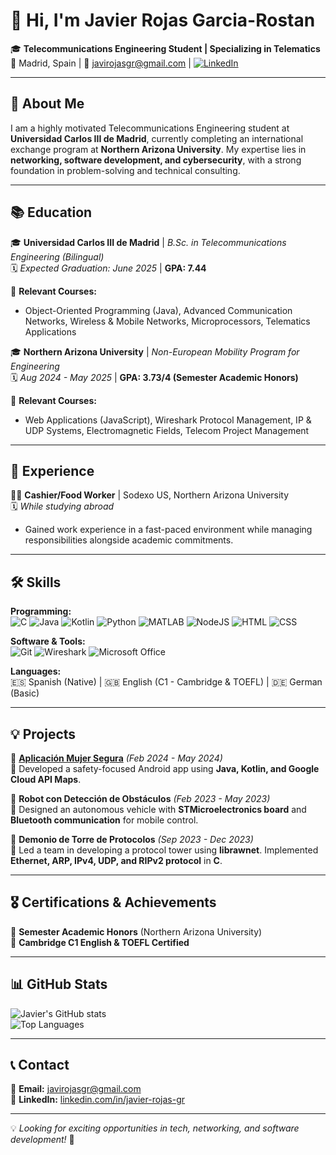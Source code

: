 # 👋 Hi, I'm Javier Rojas Garcia-Rostan

🎓 **Telecommunications Engineering Student | Specializing in Telematics**  
📍 Madrid, Spain | 📧 javirojasgr@gmail.com | [![LinkedIn](https://img.shields.io/badge/LinkedIn-JavierRojas-blue?style=flat&logo=linkedin)](https://www.linkedin.com/in/javier-rojas-gr/)  

---

## 🚀 About Me  
I am a highly motivated Telecommunications Engineering student at **Universidad Carlos III de Madrid**, currently completing an international exchange program at **Northern Arizona University**. My expertise lies in **networking, software development, and cybersecurity**, with a strong foundation in problem-solving and technical consulting.

---

## 📚 Education  
🎓 **Universidad Carlos III de Madrid** | *B.Sc. in Telecommunications Engineering (Bilingual)*  
🗓 *Expected Graduation: June 2025* | **GPA: 7.44**  

📌 **Relevant Courses:**  
- Object-Oriented Programming (Java), Advanced Communication Networks, Wireless & Mobile Networks, Microprocessors, Telematics Applications  

🎓 **Northern Arizona University** | *Non-European Mobility Program for Engineering*  
🗓 *Aug 2024 - May 2025* | **GPA: 3.73/4 (Semester Academic Honors)**  

📌 **Relevant Courses:**  
- Web Applications (JavaScript), Wireshark Protocol Management, IP & UDP Systems, Electromagnetic Fields, Telecom Project Management  

---

## 💼 Experience  
👨‍🍳 **Cashier/Food Worker** | Sodexo US, Northern Arizona University  
🗓 *While studying abroad*  
- Gained work experience in a fast-paced environment while managing responsibilities alongside academic commitments.  

---

## 🛠 Skills  

**Programming:**  
![C](https://img.shields.io/badge/C-00599C?style=flat&logo=c&logoColor=white)
![Java](https://img.shields.io/badge/Java-ED8B00?style=flat&logo=java&logoColor=white)
![Kotlin](https://img.shields.io/badge/Kotlin-0095D5?style=flat&logo=kotlin&logoColor=white)
![Python](https://img.shields.io/badge/Python-3776AB?style=flat&logo=python&logoColor=white)
![MATLAB](https://img.shields.io/badge/MATLAB-0076A8?style=flat&logo=mathworks&logoColor=white)
![NodeJS](https://img.shields.io/badge/Node.js-43853D?style=flat&logo=node.js&logoColor=white)
![HTML](https://img.shields.io/badge/HTML-E34F26?style=flat&logo=html5&logoColor=white)
![CSS](https://img.shields.io/badge/CSS-1572B6?style=flat&logo=css3&logoColor=white)

**Software & Tools:**  
![Git](https://img.shields.io/badge/Git-F05032?style=flat&logo=git&logoColor=white)
![Wireshark](https://img.shields.io/badge/Wireshark-1679A7?style=flat&logo=wireshark&logoColor=white)
![Microsoft Office](https://img.shields.io/badge/Microsoft_Office-D83B01?style=flat&logo=microsoft-office&logoColor=white)
  
**Languages:**  
🇪🇸 Spanish (Native) | 🇬🇧 English (C1 - Cambridge & TOEFL) | 🇩🇪 German (Basic)  

---

## 💡 Projects  

🔹 **[Aplicación Mujer Segura](https://www.linkedin.com/in/javier-rojas-gr/details/projects/)** *(Feb 2024 - May 2024)*  
📌 Developed a safety-focused Android app using **Java, Kotlin, and Google Cloud API Maps**.  

🔹 **Robot con Detección de Obstáculos** *(Feb 2023 - May 2023)*  
📌 Designed an autonomous vehicle with **STMicroelectronics board** and **Bluetooth communication** for mobile control.  

🔹 **Demonio de Torre de Protocolos** *(Sep 2023 - Dec 2023)*  
📌 Led a team in developing a protocol tower using **librawnet**. Implemented **Ethernet, ARP, IPv4, UDP, and RIPv2 protocol** in **C**.  

---

## 🎖 Certifications & Achievements  
🏅 **Semester Academic Honors** (Northern Arizona University)  
🏅 **Cambridge C1 English & TOEFL Certified**  

---

## 📊 GitHub Stats  

![Javier's GitHub stats](https://github-readme-stats.vercel.app/api?username=JaviRojasGR&show_icons=true&theme=tokyonight)  
![Top Languages](https://github-readme-stats.vercel.app/api/top-langs/?username=JaviRojasGR&layout=compact&theme=tokyonight)  

---

## 📞 Contact  
📧 **Email:** javirojasgr@gmail.com  
🔗 **LinkedIn:** [linkedin.com/in/javier-rojas-gr](https://www.linkedin.com/in/javier-rojas-gr/)  

---

💡 *Looking for exciting opportunities in tech, networking, and software development!* 🚀
